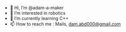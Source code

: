 - 👋 Hi, I’m @adam-a-maker
- 👀 I’m interested in robotics
- 🌱 I’m currently learning C++
- 📫 How to reach me : Mails, dam.abd000@gmail.com
